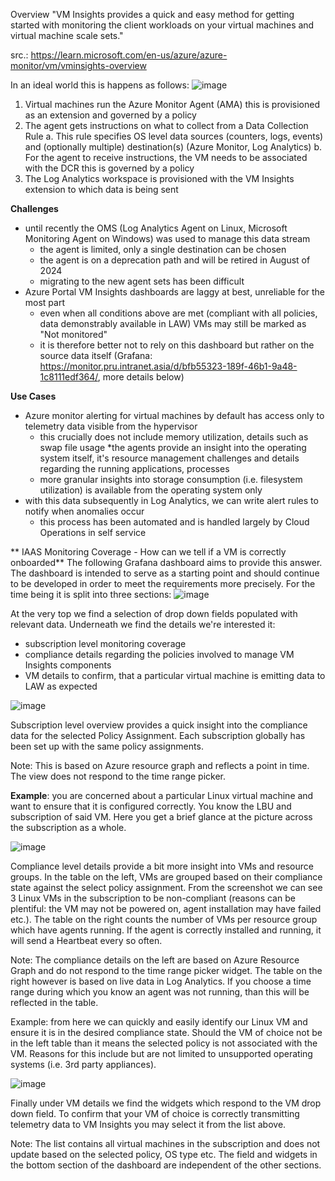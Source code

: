 Overview
"VM Insights provides a quick and easy method for getting started with monitoring the client workloads on your virtual machines and virtual machine scale sets."

src.: https://learn.microsoft.com/en-us/azure/azure-monitor/vm/vminsights-overview



In an ideal world this is happens as follows:
![image](https://github.com/user-attachments/assets/ee04a528-8c7f-4486-b57d-a4bbdbcfec41)

1. Virtual machines run the Azure Monitor Agent (AMA)
   this is provisioned as an extension and governed by a policy
2. The agent gets instructions on what to collect from a Data Collection Rule
    a. This rule specifies OS level data sources (counters, logs, events) and (optionally multiple) destination(s) (Azure Monitor, Log Analytics)
    b. For the agent to receive instructions, the VM needs to be associated with the DCR
        this is governed by a policy
3. The Log Analytics workspace is provisioned with the VM Insights extension to which data is being sent

**Challenges**
* until recently the OMS (Log Analytics Agent on Linux, Microsoft Monitoring Agent on Windows) was used to manage this data stream
    * the agent is limited, only a single destination can be chosen
    * the agent is on a deprecation path and will be retired in August of 2024
    * migrating to the new agent sets has been difficult
* Azure Portal VM Insights dashboards are laggy at best, unreliable for the most part
    * even when all conditions above are met (compliant with all policies, data demonstrably available in LAW) VMs may still be marked as "Not monitored"
    * it is therefore better not to rely on this dashboard but rather on the source data itself (Grafana: https://monitor.pru.intranet.asia/d/bfb55323-189f-46b1-9a48-1c8111edf364/, more details below)
 
**Use Cases**
* Azure monitor alerting for virtual machines by default has access only to telemetry data visible from the hypervisor
    * this crucially does not include memory utilization, details such as swap file usage
    *the agents provide an insight into the operating system itself, it's resource management challenges and details regarding the running applications, processes
    * more granular insights into storage consumption (i.e. filesystem utilization) is available from the operating system only
* with this data subsequently in Log Analytics, we can write alert rules to notify when anomalies occur
    * this process has been automated and is handled largely by Cloud Operations in self service

** IAAS Monitoring Coverage - How can we tell if a VM is correctly onboarded**
The following Grafana dashboard aims to provide this answer. The dashboard is intended to serve as a starting point and should continue to be developed in order to meet the requirements more precisely. For the time being it is split into three sections:
![image](https://github.com/user-attachments/assets/f4019947-71f7-4f40-b8b8-be791b4aff6c)

At the very top we find a selection of drop down fields populated with relevant data. Underneath we find the details we're interested it:

* subscription level monitoring coverage
* compliance details regarding the policies involved to manage VM Insights components
* VM details to confirm, that a particular virtual machine is emitting data to LAW as expected

![image](https://github.com/user-attachments/assets/9670630b-2265-42df-8ed5-d5efad9afbc4)

Subscription level overview provides a quick insight into the compliance data for the selected Policy Assignment. Each subscription globally has been set up with the same policy assignments.

Note: This is based on Azure resource graph and reflects a point in time. The view does not respond to the time range picker.

**Example**: you are concerned about a particular Linux virtual machine and want to ensure that it is configured correctly. You know the LBU and subscription of said VM. Here you get a brief glance at the picture across the subscription as a whole.

![image](https://github.com/user-attachments/assets/52bf2149-06dc-49a1-8b16-682ef129d34b)


Compliance level details provide a bit more insight into VMs and resource groups. In the table on the left, VMs are grouped based on their compliance state against the select policy assignment. From the screenshot we can see 3 Linux VMs in the subscription to be non-compliant (reasons can be plentiful: the VM may not be powered on, agent installation may have failed etc.). The table on the right counts the number of VMs per resource group which have agents running. If the agent is correctly installed and running, it will send a Heartbeat every so often. 

Note: The compliance details on the left are based on Azure Resource Graph and do not respond to the time range picker widget. The table on the right however is based on live data in Log Analytics. If you choose a time range during which you know an agent was not running, than this will be reflected in the table.



Example: from here we can quickly and easily identify our Linux VM and ensure it is in the desired compliance state. Should the VM of choice not be in the left table than it means the selected policy is not associated with the VM. Reasons for this include but are not limited to unsupported operating systems (i.e. 3rd party appliances).

![image](https://github.com/user-attachments/assets/be844668-cb39-46e4-8ff7-dff74316ba81)

Finally under VM details we find the widgets which respond to the VM drop down field. To confirm that your VM of choice is correctly transmitting telemetry data to VM Insights you may select it from the list above.



Note: The list contains all virtual machines in the subscription and does not update based on the selected policy, OS type etc. The field and widgets in the bottom section of the dashboard are independent of the other sections.

